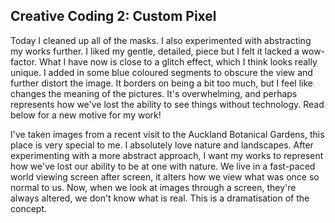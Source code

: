 ## Creative Coding 2: Custom Pixel

Today I cleaned up all of the masks. I also experimented with abstracting my works further. I liked my gentle, detailed, piece but I felt it lacked a wow-factor. What I have now is close to a glitch effect, which I think looks really unique. I added in some blue coloured segments to obscure the view and further distort the image. It borders on being a bit too much, but I feel like changes the meaning of the pictures. It's overwhelming, and perhaps represents how we've lost the ability to see things without technology. Read below for a new motive for my work!

I've taken images from a recent visit to the Auckland Botanical Gardens, this place is very special to me. I absolutely love nature and landscapes. After experimenting with a more abstract approach, I want my works to represent how we've lost our ability to be at one with nature. We live in a fast-paced world viewing screen after screen, it alters how we view what was once so normal to us. Now, when we look at images through a screen, they're always altered, we don't know what is real. This is a dramatisation of the concept.
